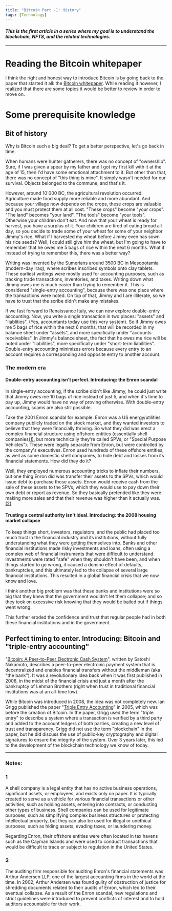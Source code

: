 ```yaml
---
title: "Bitcoin Part -1: History"
tags: [Technology]
---
```


#### _This is the first article in a series where my goal is to understand the blockchain, NFTS, and the related technologies._

----------------------------

# Reading the Bitcoin whitepaper

I think the right and honest way to introduce Bitcoin is by going back to the paper that started it all: the [Bitcoin whitepaper](https://bitcoin.org/bitcoin.pdf). While reading it however, I realized that there are some topics it would be better to review in order to move on.

# Some prerequisite knowledge

## Bit of history

Why is Bitcoin such a big deal? To get a better perspective, let's go back in time. 

When humans were hunter gatherers, there was no concept of "ownership". Sure, if I was given a spear by my father and I got my first kill with it at the age of 15, then I'd have some emotional attachment to it. But other than that, there was no concept of "this thing is mine". It simply wasn't needed for our survival. Objects belonged to the commune, and that's it.

However, around 10'000 BC, the agricultural revolution occurred. Agriculture made food supply more reliable and more abundant. And because your village now depends on the crops, these crops are valuable and you must protect them at all cost. "These crops" become "your crops". "The land" becomes "your land". "The tools" become "your tools". Otherwise your children don't eat. And now that your wheat is ready for harvest, you have a surplus of it. Your children are tired of eating bread all day, so you decide to trade some of your wheat for some of your neighbor Jimmy's rice. What if I harvested my wheat before Jimmy even has sown his rice seeds? Well, I could still give him the wheat, but I'm going to have to remember that he owes me 5 bags of rice within the next 6 months. What if instead of trying to remember this, there was a better way?

Writing was invented by the Sumerians around 3500 BC in Mesopotamia (modern-day Iraq), where scribes inscribed symbols onto clay tablets. These earliest writings were mostly used for accounting purposes, such as tracking trade transactions, inventories, and taxes. Writing down what Jimmy owes me is much easier than trying to remember it. This is considered "single-entry accounting", because there was one place where the transactions were noted. On top of that, Jimmy and I are illiterate, so we have to trust that the scribe didn't make any mistakes. 

If we fast forward to Renaissance Italy, we can now explore double-entry accounting. Now, you write a single transaction in two places: "assets" and "liablities". (Yes, accountants today use this very system). So if Jimmy owes me 5 bags of rice within the next 6 months, that will be recorded in my balance sheet under "assets", and more specifically under "accounts receivables". In Jimmy's balance sheet, the fact that he owes me rice will be noted under "liabilities", more specifically under "short-term liabilities". Double-entry accounting minimizes errors because every entry to an account requires a corresponding and opposite entry to another account.

### The modern era

#### Double-entry accounting isn't perfect. Introducing: the Enron scandal  

In single-entry accounting, if the scribe didn't like Jimmy, he could just write that Jimmy owes me 10 bags of rice instead of just 5, and when it's time to pay up, Jimmy would have no way of proving otherwise. With double-entry accounting, scams are also still possible. 

Take the 2001 Enron scandal for example. Enron was a US energy/utilities company publicly traded on the stock market, and they wanted investors to believe that they were financially thriving. So what they did was erect a complex financial structure using offshore entities (essentially shell companies[(1)](#1), but more technically they're called SPVs, or "Special Purpose Vehicles"). These were legally separate from Enron, but were controlled by the company's executives. Enron used hundreds of these offshore entities, as well as some domestic shell companies, to hide debt and losses from its financial statements. How did they do it?

Well, they employed numerous accounting tricks to inflate their numbers, but one thing Enron did was transfer their assets to the SPVs, which would issue debt to purchase those assets. Enron would receive cash from the sale of these assets to the SPVs, which they would use to pay down their own debt or report as revenue. So they basically pretended like they were making more sales and that their revenue was higher than it actually was. [(2)](#2)

#### Trusting a central authority isn't ideal. Introducing: the 2008 housing market collapse

To keep things short, investors, regulators, and the public had placed too much trust in the financial industry and its institutions, without fully understanding what they were getting themselves into. Banks and other financial institutions made risky investments and loans, often using a complex web of financial instruments that were difficult to understand. Investments were rated "safe" when they shouldn't have been, and when things started to go wrong, it caused a domino effect of defaults, bankruptcies, and this ultimately led to the collapse of several large financial institutions. This resulted in a global financial crisis that we now know and love.

I think another big problem was that these banks and institutions were so big that they knew that the government wouldn't let them collapse; and so they took on excessive risk knowing that they would be bailed out if things went wrong.

This further eroded the confidence and trust that regular people had in both these financial institutions and in the government.

## Perfect timing to enter. Introducing: Bitcoin and "triple-entry accounting"

"[Bitcoin: A Peer-to-Peer Electronic Cash System](https://bitcoin.org/bitcoin.pdf)", written by Satoshi Nakamoto, describes a peer-to-peer electronic payment system that is decentralized and enables financial transfers without the middleman (aka "the bank"). It was a revolutionary idea back when it was first published in 2008, in the midst of the financial crisis and just a month after the bankruptcy of Lehman Brothers (right when trust in traditional financial institutions was at an all-time low).

While Bitcoin was introduced in 2008, the idea was not completely new. Ian Grigg published the paper "[Triple Entry Accounting](https://www.researchgate.net/publication/308640258_Triple_Entry_Accounting)" in 2005, which was before the creation of Bitcoin. In the paper, Grigg used the term "triple entry" to describe a system where a transaction is verified by a third party and added to the account ledgers of both parties, creating a new level of trust and transparency. Grigg did not use the term "blockchain" in the paper, but he did discuss the use of public-key cryptography and digital signatures to ensure the integrity of the system. Over 3 years later, this led to the development of the blockchain technology we know of today.

---

### Notes:

### 1
A shell company is a legal entity that has no active business operations, significant assets, or employees, and exists only on paper. It is typically created to serve as a vehicle for various financial transactions or other activities, such as holding assets, entering into contracts, or conducting other types of business. Shell companies can be used for legitimate purposes, such as simplifying complex business structures or protecting intellectual property, but they can also be used for illegal or unethical purposes, such as hiding assets, evading taxes, or laundering money.

Regarding Enron, their offshore entities were often located in tax havens such as the Cayman Islands and were used to conduct transactions that would be difficult to trace or subject to regulation in the United States. 

### 2
The auditing firm responsible for auditing Enron's financial statements was Arthur Andersen LLP, one of the largest accounting firms in the world at the time. In 2002, Arthur Andersen was found guilty of obstruction of justice for shredding documents related to their audits of Enron, which led to their eventual collapse. As a result of the Enron scandal, new regulations and strict guidelines were introduced to prevent conflicts of interest and to hold auditors accountable for their work.
